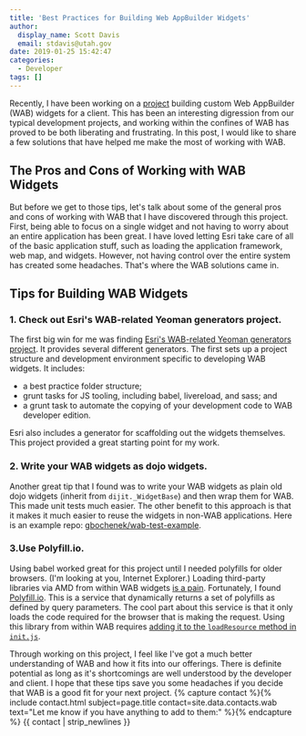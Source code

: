```yaml
---
title: 'Best Practices for Building Web AppBuilder Widgets'
author:
  display_name: Scott Davis
  email: stdavis@utah.gov
date: 2019-01-25 15:42:47
categories:
  - Developer
tags: []
---
```


Recently, I have been working on a [project](https://github.com/agrc/wfrc-wab-widgets/) building custom Web AppBuilder (WAB) widgets for a client. This has been an interesting digression from our typical development projects, and working within the confines of WAB has proved to be both liberating and frustrating. In this post, I would like to share a few solutions that have helped me make the most of working with WAB.

## The Pros and Cons of Working with WAB Widgets
But before we get to those tips, let's talk about some of the general pros and cons of working with WAB that I have discovered through this project. First, being able to focus on a single widget and not having to worry about an entire application has been great. I have loved letting Esri take care of all of the basic application stuff, such as loading the application framework, web map, and widgets. However, not having control over the entire system has created some headaches. That's where the WAB solutions came in.

## Tips for Building WAB Widgets

### 1. Check out Esri's WAB-related Yeoman generators project.

The first big win for me was finding [Esri's WAB-related Yeoman generators project](https://github.com/Esri/generator-esri-appbuilder-js). It provides several different generators. The first sets up a project structure and development environment specific to developing WAB widgets. It includes:
* a best practice folder structure;
* grunt tasks for JS tooling, including babel, livereload, and sass; and
* a grunt task to automate the copying of your development code to WAB developer edition.

Esri also includes a generator for scaffolding out the widgets themselves. This project provided a great starting point for my work.

### 2. Write your WAB widgets as dojo widgets.
Another great tip that I found was to write your WAB widgets as plain old dojo widgets (inherit from `dijit._WidgetBase`) and then wrap them for WAB. This made unit tests much easier. The other benefit to this approach is that it makes it much easier to reuse the widgets in non-WAB applications. Here is an example repo: [gbochenek/wab-test-example](https://github.com/gbochenek/wab-test-example).

### 3.Use Polyfill.io.
Using babel worked great for this project until I needed polyfills for older browsers. (I'm looking at you, Internet Explorer.) Loading third-party libraries via AMD from within WAB widgets [is a pain](https://developers.arcgis.com/web-appbuilder/sample-code/add-a-third-party-library.htm). Fortunately, I found [Polyfill.io](https://polyfill.io/v3/). This is a service that dynamically returns a set of polyfills as defined by query parameters. The cool part about this service is that it only loads the code required for the browser that is making the request. Using this library from within WAB requires [adding it to the `loadResource` method in `init.js`](https://github.com/agrc/wfrc-wab-widgets#add-a-polyfill-for-older-browsers).

Through working on this project, I feel like I've got a much better understanding of WAB and how it fits into our offerings. There is definite potential as long as it's shortcomings are well understood by the developer and client. I hope that these tips save you some headaches if you decide that WAB is a good fit for your next project. {% capture contact %}{% include contact.html
  subject=page.title
  contact=site.data.contacts.wab
  text="Let me know if you have anything to add to them:"
%}{% endcapture %} {{ contact | strip_newlines }}
